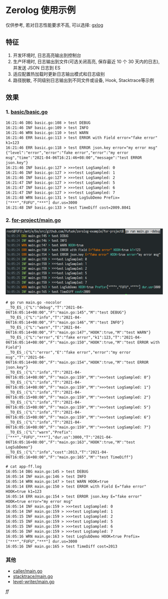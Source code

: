 # Zerolog 使用示例

仅供参考, 若对日志性能要求不高, 可以选择: [gxlog](https://github.com/fufuok/gxlog)

## 特征

1. 开发环境时, 日志高亮输出到控制台
2. 生产环境时, 日志输出到文件(可选关闭高亮, 保存最近 10 个 30 天内的日志), 并发送 JSON 日志到 ES
3. 适应配置热加载时更新日志输出模式和日志级别
4. 路径脱敏, 不同级别日志输出到不同文件或设备, Hook, Stacktrace等示例

## 效果

### 1. [basic/basic.go](basic/basic.go)

```shell
16:21:46 DBG basic.go:108 > test DEBUG
16:21:46 INF basic.go:109 > test INFO
16:21:46 WRN basic.go:110 > test WARN
16:21:46 ERR basic.go:113 > test ERROR with Field error="fake error" k1=123
16:21:46 ERR basic.go:118 > test ERROR json.key error="my error msg"
{"level":"error","error":"fake error","error":"my error msg","time":"2021-04-06T16:21:46+08:00","message":"test ERROR json.key"}
16:21:46 INF basic.go:127 > >>>test LogSampled: 0
16:21:46 INF basic.go:127 > >>>test LogSampled: 1
16:21:46 INF basic.go:127 > >>>test LogSampled: 2
16:21:47 INF basic.go:127 > >>>test LogSampled: 5
16:21:47 INF basic.go:127 > >>>test LogSampled: 6
16:21:47 INF basic.go:127 > >>>test LogSampled: 7
16:21:48 WRN basic.go:131 > test LogSubDemo Prefix=["***","FUFU","***"] dur.us=3000
16:21:48 INF basic.go:133 > test TimeDiff cost=2009.8041
```

### 2. [for-project/main.go](for-project/main.go)

![debug](for-project/debug.png)

```shell
# go run main.go -nocolor
__TO_ES_:{"L":"debug","T":"2021-04-06T16:05:14+08:00","F":"main.go:145","M":"test DEBUG"}
__TO_ES_:{"L":"info","T":"2021-04-06T16:05:14+08:00","F":"main.go:146","M":"test INFO"}
__TO_ES_:{"L":"warn","T":"2021-04-06T16:05:14+08:00","F":"main.go:147","HOOK":true,"M":"test WARN"}
__TO_ES_:{"L":"error","E":"fake error","k1":123,"T":"2021-04-06T16:05:14+08:00","F":"main.go:150","HOOK":true,"M":"test ERROR with Field"}
__TO_ES_:{"L":"error","E":"fake error","error":"my error msg","T":"2021-04-06T16:05:14+08:00","F":"main.go:154","HOOK":true,"M":"test ERROR json.key"}
__TO_ES_:{"L":"info","T":"2021-04-06T16:05:14+08:00","F":"main.go:159","M":">>>test LogSampled: 0"}
__TO_ES_:{"L":"info","T":"2021-04-06T16:05:14+08:00","F":"main.go:159","M":">>>test LogSampled: 1"}
__TO_ES_:{"L":"info","T":"2021-04-06T16:05:15+08:00","F":"main.go:159","M":">>>test LogSampled: 2"}
__TO_ES_:{"L":"info","T":"2021-04-06T16:05:15+08:00","F":"main.go:159","M":">>>test LogSampled: 5"}
__TO_ES_:{"L":"info","T":"2021-04-06T16:05:15+08:00","F":"main.go:159","M":">>>test LogSampled: 6"}
__TO_ES_:{"L":"info","T":"2021-04-06T16:05:16+08:00","F":"main.go:159","M":">>>test LogSampled: 7"}
__TO_ES_:{"L":"warn","Prefix":["***","FUFU","***"],"dur.us":3000,"T":"2021-04-06T16:05:16+08:00","F":"main.go:163","HOOK":true,"M":"test LogSubDemo"}
__TO_ES_:{"L":"info","cost":2013,"T":"2021-04-06T16:05:16+08:00","F":"main.go:165","M":"test TimeDiff"}
```

```shell
# cat app-ff.log
16:05:14 DBG main.go:145 > test DEBUG
16:05:14 INF main.go:146 > test INFO
16:05:14 WRN main.go:147 > test WARN HOOK=true
16:05:14 ERR main.go:150 > test ERROR with Field E="fake error" HOOK=true k1=123
16:05:14 ERR main.go:154 > test ERROR json.key E="fake error" HOOK=true error="my error msg"
16:05:14 INF main.go:159 > >>>test LogSampled: 0
16:05:14 INF main.go:159 > >>>test LogSampled: 1
16:05:15 INF main.go:159 > >>>test LogSampled: 2
16:05:15 INF main.go:159 > >>>test LogSampled: 5
16:05:15 INF main.go:159 > >>>test LogSampled: 6
16:05:16 INF main.go:159 > >>>test LogSampled: 7
16:05:16 WRN main.go:163 > test LogSubDemo HOOK=true Prefix=["***","FUFU","***"] dur.us=3000
16:05:16 INF main.go:165 > test TimeDiff cost=2013
```

### 其他

- [caller/main.go](caller/main.go)
- [stacktrace/main.go](stacktrace/main.go)
- [level-writer/main.go](level-writer/main.go)








*ff*